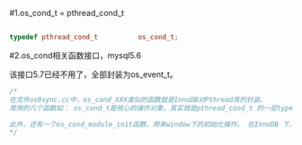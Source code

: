 #1.os_cond_t = pthread_cond_t

```cpp

typedef pthread_cond_t          os_cond_t;


```

#2.os_cond相关函数接口，mysql5.6

该接口5.7已经不用了，全部封装为os_event_t。

```cpp
/*
在文件os0sync.cc中，os_cond_XXX类似的函数就是InnoDB对Pthread库的封装。
常用的几个函数如： os_cond_t是核心的操作对象，其实就是pthread_cond_t 的一层typedef 而已，os_cond_init初始化函数，os_cond_destroy销毁函数，os_cond_wait条件等待，不会超时，os_cond_wait_timed条件等待，如果超时则返回，os_cond_broadcast唤醒所有等待线程，os_cond_signal只唤醒其中一个等待线程，但是在阅读源码的时候发现，似乎没有什么地方调用了os_cond_signal……

此外，还有一个os_cond_module_init函数，用来window下的初始化操作。 在InnoDB 下，os_cond_XXX模块的函数主要是给InnoDB自己设计的条件变量使用。
*/
```
